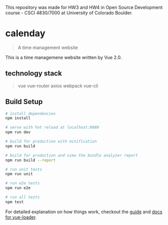 This repository was made for HW3 and HW4 in Open Source Development course - CSCI 4830/7000 at University of Colorado Boulder.

# calenday

> A time management website

This is a time managemene website written by Vue 2.0.

## technology stack

> vue
> vue-router
> axios
> webpack
> vue-cli

## Build Setup

``` bash
# install dependencies
npm install

# serve with hot reload at localhost:8080
npm run dev

# build for production with minification
npm run build

# build for production and view the bundle analyzer report
npm run build --report

# run unit tests
npm run unit

# run e2e tests
npm run e2e

# run all tests
npm test
```

For detailed explanation on how things work, checkout the [guide](http://vuejs-templates.github.io/webpack/) and [docs for vue-loader](http://vuejs.github.io/vue-loader).
